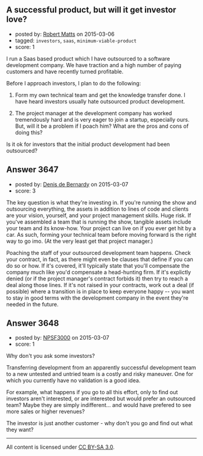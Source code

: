 ## A successful product, but will it get investor love?

- posted by: [Robert Matts](https://stackexchange.com/users/5897591/robert-matts) on 2015-03-06
- tagged: `investors`, `saas`, `minimum-viable-product`
- score: 1

I run a Saas based product which I have outsourced to a software development company. We have traction and a high number of paying customers and have recently turned profitable. 

Before I approach investors, I plan to do the following:

1. Form my own technical team and get the knowledge transfer done. I have heard investors usually hate outsourced product development.

2. The project manager at the development company has worked tremendously hard and is very eager to join a startup, especially ours. But, will it be a problem if I poach him? What are the pros and cons of doing this?

Is it ok for investors that the initial product development had been outsourced?


## Answer 3647

- posted by: [Denis de Bernardy](https://stackexchange.com/users/182468/denis-de-bernardy) on 2015-03-07
- score: 3

The key question is what they're investing in. If you're running the show and outsourcing everything, the assets in addition to lines of code and clients are your vision, yourself, and your project management skills. Huge risk. If you've assembled a team that is running the show, tangible assets include your team and its know-how. Your project can live on if you ever get hit by a car. As such, forming your technical team before moving forward is the right way to go imo. (At the very least get that project manager.)

Poaching the staff of your outsourced development team happens. Check your contract, in fact, as there might even be clauses that define if you can do so or how. If it's covered, it'll typically state that you'll compensate the company much like you'd compensate a head-hunting firm. If it's explictly denied (or if the project manager's contract forbids it) then try to reach a deal along those lines. If it's not raised in your contracts, work out a deal (if possible) where a transition is in place to keep everyone happy -- you want to stay in good terms with the development company in the event they're needed in the future.


## Answer 3648

- posted by: [NPSF3000](https://stackexchange.com/users/444712/npsf3000) on 2015-03-07
- score: 1

Why don't you ask some investors?

Transferring development from an apparently successful development team to a new untested and untried team is a costly and risky maneuver.  One for which you currently have no validation is a good idea. 

For example, what happens if you go to all this effort, only to find out investors aren't interested, or are interested but would prefer an outsourced team?  Maybe they are simply indifferent... and would have prefered to see more sales or higher revenues?

The investor is just another customer - why don't you go and find out what they want?



---

All content is licensed under [CC BY-SA 3.0](https://creativecommons.org/licenses/by-sa/3.0/).
